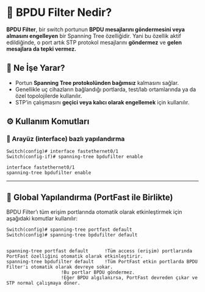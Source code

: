 # 🚫 BPDU Filter Nedir?

**BPDU Filter**, bir switch portunun **BPDU mesajlarını göndermesini veya almasını engelleyen** bir Spanning Tree özelliğidir.
Yani bu özellik aktif edildiğinde, o port artık STP protokol mesajlarını **göndermez** ve **gelen mesajlara da tepki vermez.**

## 🧠 **Ne İşe Yarar?**

- Portun **Spanning Tree protokolünden bağımsız** kalmasını sağlar.
- Genellikle uç cihazların bağlandığı portlarda, test/lab ortamlarında ya da özel topolojilerde kullanılır.
- STP’in çalışmasını **geçici veya kalıcı olarak engellemek** için kullanılır.

## ⚙️ **Kullanım Komutları**

### 🔹 Arayüz (interface) bazlı yapılandırma

```
Switch(config)# interface fastethernet0/1
Switch(config-if)# spanning-tree bpdufilter enable
```

```
interface fastethernet0/1
spanning-tree bpdufilter enable
```
---

## 🔹 Global Yapılandırma (PortFast ile Birlikte)

BPDU Filter’ı tüm erişim portlarında otomatik olarak etkinleştirmek için aşağıdaki komutlar kullanılır:

```
Switch(config)# spanning-tree portfast default		
Switch(config)# spanning-tree bpdufilter default

```

```

spanning-tree portfast default		!Tüm access (erişim) portlarında PortFast özelliğini otomatik olarak etkinleştirir.
spanning-tree bpdufilter default	!Tüm PortFast etkin portlarda BPDU Filter'ı otomatik olarak devreye sokar.
					!Bu portlar BPDU göndermez.
					!Eğer BPDU algılanırsa, PortFast devreden çıkar ve STP normal çalışmaya döner.

```

